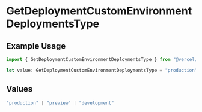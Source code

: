 # GetDeploymentCustomEnvironmentDeploymentsType

## Example Usage

```typescript
import { GetDeploymentCustomEnvironmentDeploymentsType } from "@vercel/sdk/models/operations/getdeployment.js";

let value: GetDeploymentCustomEnvironmentDeploymentsType = "production";
```

## Values

```typescript
"production" | "preview" | "development"
```